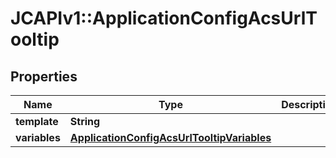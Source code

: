 # JCAPIv1::ApplicationConfigAcsUrlTooltip

## Properties
Name | Type | Description | Notes
------------ | ------------- | ------------- | -------------
**template** | **String** |  | [optional] 
**variables** | [**ApplicationConfigAcsUrlTooltipVariables**](ApplicationConfigAcsUrlTooltipVariables.md) |  | [optional] 


